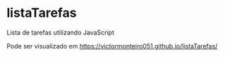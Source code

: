 # listaTarefas
Lista de tarefas utilizando JavaScript

Pode ser visualizado em https://victormonteiro051.github.io/listaTarefas/
